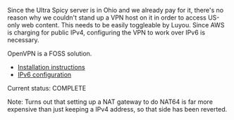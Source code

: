 Since the Ultra Spicy server is in Ohio and we already pay for it, there's no reason why we couldn't stand up a VPN host on it in order to access US-only web content.  This needs to be easily toggleable by Luyou.  Since AWS is charging for public IPv4, configuring the VPN to work over IPv6 is necessary.

OpenVPN is a FOSS solution.
- [Installation instructions](https://community.openvpn.net/openvpn/wiki/HOWTO)
- [IPv6 configuration](https://community.openvpn.net/openvpn/wiki/IPv6)

Current status: COMPLETE

Note: Turns out that setting up a NAT gateway to do NAT64 is far more expensive than just keeping a IPv4 address, so that side has been reverted.